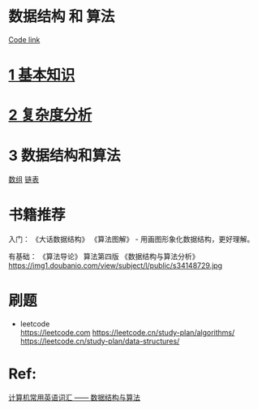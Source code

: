 # 数据结构 和 算法

[Code link](https://github.com/YingVickyCao/Learn-Data-Structures-and-Algorithms)

# [1 基本知识](1_基本知识.md)

# [2 复杂度分析](复杂度分析.md)

# 3 数据结构和算法

[数组](数组.md)
[链表](链表.md)

# 书籍推荐

入门：
《大话数据结构》
《算法图解》 - 用画图形象化数据结构，更好理解。

有基础：
《算法导论》
算法第四版
《数据结构与算法分析》https://img1.doubanio.com/view/subject/l/public/s34148729.jpg

# 刷题

- leetcode  
  https://leetcode.com
  https://leetcode.cn/study-plan/algorithms/
  https://leetcode.cn/study-plan/data-structures/

# Ref:

[计算机常用英语词汇 —— 数据结构与算法](https://www.jianshu.com/p/40ea3e19605b)
